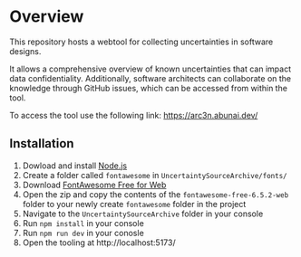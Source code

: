 # Overview

This repository hosts a webtool for collecting uncertainties in software designs.

It allows a comprehensive overview of known uncertainties that can impact data confidentiality.
Additionally, software architects can collaborate on the knowledge through GitHub issues, which can be accessed from within the tool.

To access the tool use the following link:
https://arc3n.abunai.dev/

## Installation
1) Dowload and install [Node.js](https://nodejs.org/en/download)
3) Create a folder called `fontawesome` in `UncertaintySourceArchive/fonts/`
4) Download [FontAwesome Free for Web](https://fontawesome.com/download)
5) Open the zip and copy the contents of the `fontawesome-free-6.5.2-web` folder to your newly create `fontawesome` folder in the project
6) Navigate to the `UncertaintySourceArchive` folder in your console
7) Run `npm install` in your console
8) Run `npm run dev` in your conosle
9) Open the tooling at http://localhost:5173/

